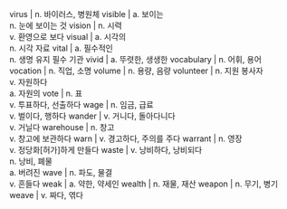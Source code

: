 virus	| n. 바이러스, 병원체
visible	| a. 보이는<br/>n. 눈에 보이는 것
vision	| n. 시력<br/>v. 환영으로 보다
visual	| a. 시각의<br/>n. 시각 자료
vital	| a. 필수적인<br/>n. 생명 유지 필수 기관
vivid	| a. 뚜렷한, 생생한
vocabulary	| n. 어휘, 용어
vocation	| n. 직업, 소명
volume	| n. 용량, 음량
volunteer	| n. 지원 봉사자<br/>v. 자원하다<br/>a. 자원의
vote	| n. 표<br/>v. 투표하다, 선출하다
wage	| n. 임금, 급료<br/>v. 벌이다, 행하다
wander	| v. 거니다, 돌아다니다<br/>v. 거닐다
warehouse	| n. 창고<br/>v. 창고에 보관하다
warn	| v. 경고하다, 주의를 주다
warrant	| n. 영장<br/>v. 정당화[허가]하게 만들다
waste	| v. 낭비하다, 낭비되다<br/>n. 낭비, 폐물<br/>a. 버려진
wave	| n. 파도, 물결<br/>v. 흔들다
weak	| a. 약한, 약세인
wealth	| n. 재물, 재산
weapon	| n. 무기, 병기
weave	| v. 짜다, 엮다
